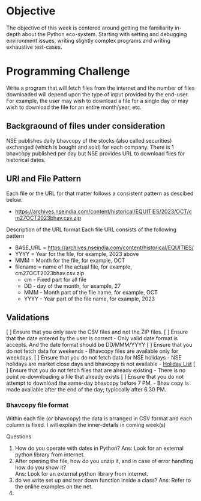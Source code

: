 # Objective
The objective of this week is centered around getting the familiarity in-depth about the Python eco-system. Starting with setting and debugging environment issues, writing slightly complex programs and writing exhaustive test-cases.

# Programming Challenge
Write a program that will fetch files from the internet and the number of files downloaded will depend upon the type of input provided by the end-user.
For example, the user may wish to download a file for a single day or may wish to download the file for an entire month/year, etc. 
## Backgraound of files under consideration
NSE publishes daily bhavcopy of the stocks (also called securities) exchanged (which is bought and sold) for each company. There is 1 bhavcopy published per day but NSE provides URL to download files for historical dates.

## URl and File Pattern
Each file or the URL for that matter follows a consistent pattern as descibed below.
- https://archives.nseindia.com/content/historical/EQUITIES/2023/OCT/cm27OCT2023bhav.csv.zip

Description of the URL format
Each file URL consists of the following pattern
- BASE_URL = https://archives.nseindia.com/content/historical/EQUITIES/
- YYYY = Year for the file, for example, 2023 above
- MMM = Month for the file, for example, OCT
- filename = name of the actual file, for example, cm27OCT2023bhav.csv.zip
    - cm - Fixed part for all file
    - DD - day of the month, for example, 27
    - MMM - Month part of the file name, for example, OCT
    - YYYY - Year part of the file name, for example, 2023

## Validations
[ ] Ensure that you only save the CSV files and not the ZIP files.
[ ] Ensure that the date entered by the user is correct
    - Only valid date format is accepts. And the date format should be DD/MMM/YYYY
[ ] Ensure that you do not fetch data for weekends
    - Bhavcopy files are available only for weekdays.
[ ] Ensure that you do not fetch data for NSE holidays
    - NSE holidays are market close days and bhavcopy is not available
    - [Holiday List](https://groww.in/p/nse-holidays)
[ ] Ensure that you do not fetch files that are already existing
    - There is no point re-downloading a file that already exists
[ ] Ensure that you do not attempt to download the same-day bhavcopy before 7 PM.
    - Bhav copy is made available after the end of the day; typiccally after 6.30 PM.

### Bhavcopy file format
Within each file (or bhavcopy) the data is arranged in CSV format and each column is fixed. I will explain the inner-details in coming week(s)

Questions

1. How do you operate with dates in Python?
Ans: Look for an external python library from internet.
2. After opening the file, how do you unzip it, and in case of error handling how do you show it?   
Ans: Look for an external python library from internet.
3. do we write set up and tear down function inside a class?
Ans: Refer to the online examples on the net.
4. 


